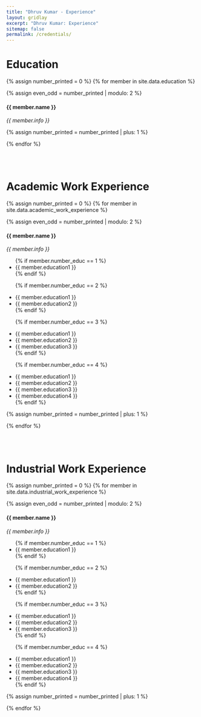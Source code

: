 ```yaml
---
title: "Dhruv Kumar - Experience"
layout: gridlay
excerpt: "Dhruv Kumar: Experience"
sitemap: false
permalink: /credentials/
---
```


# Education

{% assign number_printed = 0 %}
{% for member in site.data.education %}

{% assign even_odd = number_printed | modulo: 2 %}



<div class="col-sm-12">
  <!--<img src="{{ site.url }}{{ site.baseurl }}/images/teampic/{{ member.photo }}" class="img-responsive" width="25%" style="float: left" />-->
  <h4>{{ member.name }}</h4>
  <i>{{ member.info }}</i>

</div>

{% assign number_printed = number_printed | plus: 1 %}



{% endfor %}


<br/>
<br/>

#  Academic Work Experience
{% assign number_printed = 0 %}
{% for member in site.data.academic_work_experience %}

{% assign even_odd = number_printed | modulo: 2 %}



<div class="col-sm-12">
  <!--<img src="{{ site.url }}{{ site.baseurl }}/images/teampic/{{ member.photo }}" class="img-responsive" width="25%" style="float: left" />-->
  <h4>{{ member.name }}</h4>
  <i>{{ member.info }}</i>
  <ul style="overflow: hidden">
  {% if member.number_educ == 1 %}
  <li> {{ member.education1 }} </li>
  {% endif %}
  
  {% if member.number_educ == 2 %}
  <li> {{ member.education1 }} </li>
  <li> {{ member.education2 }} </li>
  {% endif %}
  
  {% if member.number_educ == 3 %}
  <li> {{ member.education1 }} </li>
  <li> {{ member.education2 }} </li>
  <li> {{ member.education3 }} </li>
  {% endif %}
  
  {% if member.number_educ == 4 %}
  <li> {{ member.education1 }} </li>
  <li> {{ member.education2 }} </li>
  <li> {{ member.education3 }} </li>
  <li> {{ member.education4 }} </li>
  {% endif %}
  </ul>
</div>

{% assign number_printed = number_printed | plus: 1 %}



{% endfor %}


<br/>
<br/>

#  Industrial Work Experience
{% assign number_printed = 0 %}
{% for member in site.data.industrial_work_experience %}

{% assign even_odd = number_printed | modulo: 2 %}



<div class="col-sm-12">
  <!--<img src="{{ site.url }}{{ site.baseurl }}/images/teampic/{{ member.photo }}" class="img-responsive" width="25%" style="float: left" />-->
  <h4>{{ member.name }}</h4>
  <i>{{ member.info }}</i>
  <ul style="overflow: hidden">
  {% if member.number_educ == 1 %}
  <li> {{ member.education1 }} </li>
  {% endif %}
  
  {% if member.number_educ == 2 %}
  <li> {{ member.education1 }} </li>
  <li> {{ member.education2 }} </li>
  {% endif %}
  
  {% if member.number_educ == 3 %}
  <li> {{ member.education1 }} </li>
  <li> {{ member.education2 }} </li>
  <li> {{ member.education3 }} </li>
  {% endif %}
  
  {% if member.number_educ == 4 %}
  <li> {{ member.education1 }} </li>
  <li> {{ member.education2 }} </li>
  <li> {{ member.education3 }} </li>
  <li> {{ member.education4 }} </li>
  {% endif %}
  </ul>
</div>

{% assign number_printed = number_printed | plus: 1 %}



{% endfor %}
